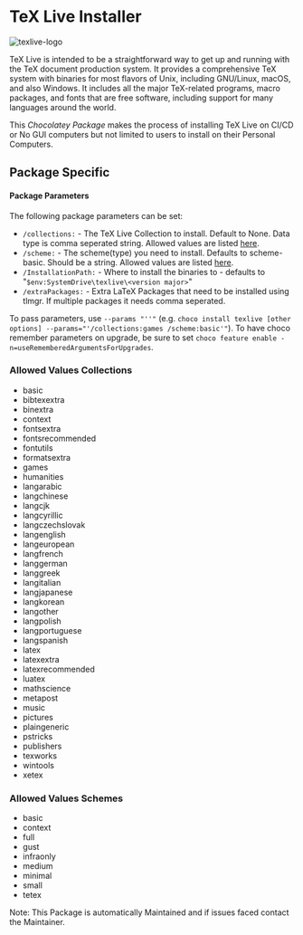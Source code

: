 # TeX Live Installer

![texlive-logo](https://cdn.jsdelivr.net/gh/naveen521kk/chocolatey-texlive@master/texlive/texlive.svg)

TeX Live is intended to be a straightforward way to get up and running with the TeX document production system. It provides a comprehensive TeX system with binaries for most flavors of Unix, including GNU/Linux, macOS, and also Windows. It includes all the major TeX-related programs, macro packages, and fonts that are free software, including support for many languages around the world.

This _Chocolatey Package_ makes the process of installing TeX Live on CI/CD or No GUI computers but not limited to users to install on their Personal Computers.

## Package Specific

#### Package Parameters

The following package parameters can be set:

- `/collections:` - The TeX Live Collection to install. Default to None. Data type is comma seperated string. Allowed values are listed [here](#allowed-values-collections).
- `/scheme:` - The scheme(type) you need to install. Defaults to scheme-basic. Should be a string. Allowed values are listed [here](#allowed-values-schemes).
- `/InstallationPath:` - Where to install the binaries to - defaults to "`$env:SystemDrive\texlive\<version major>`"
- `/extraPackages:` - Extra LaTeX Packages that need to be installed using tlmgr. If multiple packages it needs comma seperated.

To pass parameters, use `--params "''"` (e.g. `choco install texlive [other options] --params="'/collections:games /scheme:basic'"`).
To have choco remember parameters on upgrade, be sure to set `choco feature enable -n=useRememberedArgumentsForUpgrades`.

### Allowed Values Collections


- basic
- bibtexextra
- binextra
- context
- fontsextra
- fontsrecommended
- fontutils
- formatsextra
- games
- humanities
- langarabic
- langchinese
- langcjk
- langcyrillic
- langczechslovak
- langenglish
- langeuropean
- langfrench
- langgerman
- langgreek
- langitalian
- langjapanese
- langkorean
- langother
- langpolish
- langportuguese
- langspanish
- latex
- latexextra
- latexrecommended
- luatex
- mathscience
- metapost
- music
- pictures
- plaingeneric
- pstricks
- publishers
- texworks
- wintools
- xetex


### Allowed Values Schemes


- basic
- context
- full
- gust
- infraonly
- medium
- minimal
- small
- tetex


Note: This Package is automatically Maintained and if issues faced contact the Maintainer.
